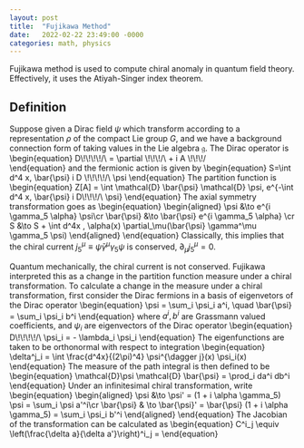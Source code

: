 ```yaml
---
layout: post
title:  "Fujikawa Method"
date:   2022-02-22 23:49:00 -0000
categories: math, physics
---
```


Fujikawa method is used to compute chiral anomaly in quantum field theory. Effectively, it uses the Atiyah-Singer index theorem.

## Definition
Suppose given a Dirac field $\psi$ which transform according to a representation $\rho$ of the compact Lie group $G$, and we have a background connection form of taking values in the Lie algebra $\mathfrak{g}$. The Dirac operator is
\begin{equation}
D\\!\\!\\!\\!/\ = \partial \\!\\!\\!/\ + i A \\!\\!\\!/\
\end{equation}
and the fermionic action is given by
\begin{equation}
S=\int d^4 x\, \bar{\psi} i D \\!\\!\\!\\!/\ \psi
\end{equation}
The partition function is
\begin{equation}
Z[A] = \int \mathcal{D} \bar{\psi} \mathcal{D} \psi\, e^{-\int d^4 x\, \bar{\psi} i D\\!\\!\\!/\ \psi}
\end{equation}
The axial symmetry transformation goes as
\begin{equation}
\begin{aligned}
\psi &\to e^{i \gamma_5 \alpha} \psi\cr
\bar{\psi} &\to \bar{\psi} e^{i \gamma_5 \alpha} \cr
S &\to S + \int d^4x \, \alpha(x) \partial_\mu(\bar{\psi} \gamma^\mu \gamma_5 \psi)
\end{aligned}
\end{equation}
Classically, this implies that the chiral current $j^\mu_5 \equiv \bar{\psi} \gamma^\mu \gamma_5 \psi$ is conserved, $\partial_\mu j^\mu_5 = 0$.

Quantum mechanically, the chiral current is not conserved. Fujikawa interpreted this as a change in the partition function measure under a chiral transformation. To calculate a change in the measure under a chiral transformation, first consider the Dirac fermions in a basis of eigenvetors of the Dirac operator
\begin{equation}
\psi = \sum_i \psi_i a^i, \quad \bar{\psi} = \sum_i \psi_i b^i
\end{equation}
where $a^i, b^i$ are Grassmann valued coefficients, and $\psi_i$ are eigenvectors of the Dirac operator
\begin{equation}
D\\!\\!\\!\\!/\ \psi_i = - \lambda_i \psi_i
\end{equation}
The eigenfunctions are taken to be orthonormal with respect to integration
\begin{equation}
\delta^j_i = \int \frac{d^4x}{(2\pi)^4} \psi^{\dagger j}(x) \psi_i(x)
\end{equation}
The measure of the path integral is then defined to be
\begin{equation}
\mathcal{D}\psi \mathcal{D} \bar{\psi} = \prod_i da^i db^i
\end{equation}
Under an infinitesimal chiral transformation, write
\begin{equation}
\begin{aligned}
\psi &\to \psi' = (1 + i \alpha \gamma_5) \psi = \sum_i \psi a'^i\cr
\bar{\psi} & \to \bar{\psi}' = \bar{\psi} (1 + i \alpha \gamma_5) = \sum_i \psi_i b'^i
\end{aligned}
\end{equation}
The Jacobian of the transformation can be calculated as
\begin{equation}
C^i_j \equiv \left(\frac{\delta a}{\delta a'}\right)^i_j = 
\end{equation}